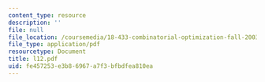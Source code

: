```yaml
---
content_type: resource
description: ''
file: null
file_location: /coursemedia/18-433-combinatorial-optimization-fall-2003/fe457253e3b86967a7f3bfbdfea810ea_l12.pdf
file_type: application/pdf
resourcetype: Document
title: l12.pdf
uid: fe457253-e3b8-6967-a7f3-bfbdfea810ea
---
```

